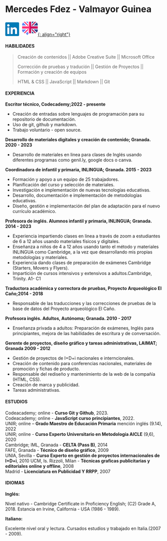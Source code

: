 


# Mercedes Fdez - Valmayor Guinea  


[![LinkedinLOGO](./assets/img/LinkedinIMG.png)](http://www.linkedin.com/in/mercedes-fdz-valmayor-guinea-00068a1a3) [![EnglishLOGO](./assets/img/english.png){: align="right"}](index)

#### HABILIDADES 

> Creación de contenidos || Adobe Creative Suite || Microsoft Office
>  
> Corrección de pruebas y tradución || Gestión de Proyectos || Formación y creación de equipos
> 
> HTML & CSS || JavaScript || Markdown || Git

#### EXPERIENCIA 

**Escritor técnico, Codecademy;2022 - presente**

- Creación de entradas sobre lenguajes de programación para su repositorio de documentación.
- Uso de git, github y markdown.
- Trabajo voluntario - open source.

**Desarrollo de materiales digitales y creación de contenido; Granada. 2020 - 2023** 

- Desarrollo de materiales en linea para clases de Inglés usando diferentes programas como genil.ly, google docs o canva.

**Coordinadora de infantil y primaria, INLINGUA; Granada. 2015 - 2023** 

- Formación y apoyo a un equipo de 25 trabajadores.
- Planificación del curso y selección de materiales.
- Investigación e implementación de nuevas tecnologías educativas.
- Desarrollo, documentación e implementación de metodologías educativas.
- Diseño, gestión e implementación del plan de adaptación para el nuevo currículo académico. 

**Profesora de inglés. Alumnos infantil y primaria, INLINGUA; Granada. 2014 - 2023** 

- Experiencia impartiendo clases en linea a través de zoom a estudiantes de 6 a 12 años usando materiales físicos y digitales.
- Enseñanza a niños de 4 a 12 años usando tanto el método y materiales INLINGUA como Cambridge, a la vez que desarrollando mis propias metodologías y materiales. 
- Experiencia dando clases de preparación de exámenes Cambridge (Starters, Movers y Flyers).
- Impartición de cursos intensivos y extensivos a adultos.Cambridge, Trinity. A1- C1 
 

**Traductora académica y correctora de pruebas, Proyecto Arqueológico El Caño;2014 - 2018** 

- Responsable de las traducciones y las correcciones de pruebas de la base de datos del Proyecto arqueológico El Caño.

**Profesora inglés. Adultos, Autónoma; Granada. 2010 - 2017** 

- Enseñanza privada a adultos: Preparación de exámenes, Inglés para principiantes, mejora de las habilidades de escritura y de conversación.

**Gerente de proyectos, diseño gráfico y tareas administrativas, LAIMAT; Granada 2009 - 2012** 

- Gestión de proyectos de I+D+i nacionales e interncionales.
- Creación de contenido para conferencias nacionales, materiales de promoción y fichas de producto. 
- Responsable del rediseño y mantenimiento de la web de la compañía (HTML, CSS).
- Creación de marca y publicidad.
- Tareas administrativas.

#### ESTUDIOS 


Codeacademy; online - **Curso Git y Github**, 2023. <br>
Codeacademy; online - **JavaScript curso principiantes**, 2022. <br>
UNIR; online – **Grado Maestro de Educación Primaria** mención inglés (9.14), 2022 <br>
UNIR; online - **Curso Experto Universitario en Metodología AICLE** (9,6), 2020 <br>
Cambridge; IML, Granada - **CELTA (Pass B)**, 2014<br>
FAFE, Granada - **Técnico de diseño gráfico**, 2009 <br>
UNIA, Sevilla - **Curso Experto en gestión de proyectos internacionales de I+D+i**, 2010 UCM,
Is. Rizzoli, Milan - **Técnicas graficas publicitarias y editoriales online y offline**, 2008 <br>
Madrid - **Licenciatura en Publicidad Y RRPP**, 2007


#### IDIOMAS 

**Inglés:**

Nivel nativo - Cambridge Certificate in Proficiency English; (C2) Grade A, 2018.
Estancia en Irvine, California - USA (1986 - 1989).

**Italiano:**

Excelente nivel oral y lectura.
Cursados estudios y trabajado en Italia.(2007 - 2009).
   

 



